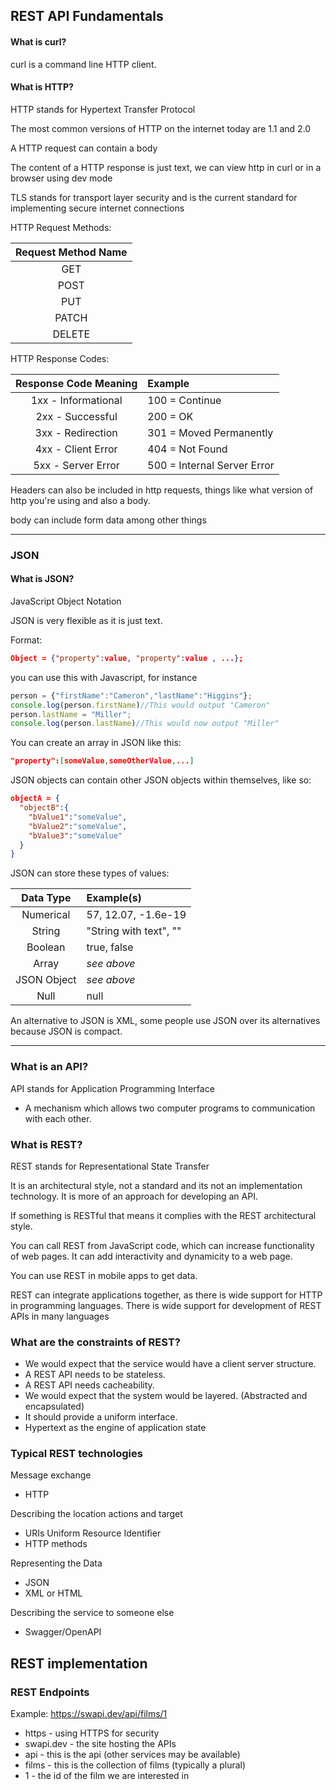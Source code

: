 ## REST API Fundamentals

#### What is curl?
curl is a command line HTTP client.

#### What is HTTP?
HTTP stands for Hypertext Transfer Protocol

The most common versions of HTTP on the internet today are 1.1 and 2.0

A HTTP request can contain a body

The content of a HTTP response is just text, we can view http in curl or in a browser using dev mode

TLS stands for transport layer security and is the current standard for implementing secure internet connections

HTTP Request Methods:

|Request Method Name|
|:---:|
|GET|
|POST|  
|PUT|
|PATCH|
|DELETE|

HTTP Response Codes:

| Response Code Meaning | Example |
|:---:|:---|
|1xx - Informational| 100 = Continue|
|2xx - Successful| 200 = OK|
|3xx - Redirection| 301 = Moved Permanently|
|4xx - Client Error| 404 = Not Found|
|5xx - Server Error| 500 = Internal Server Error|

Headers can also be included in http requests, things like what version of http you're using and also a body.

body can include form data among other things

___

### JSON

#### What is JSON?

JavaScript Object Notation

JSON is very flexible as it is just text.

Format:
```JSON
Object = {"property":value, "property":value , ...};
```
you can use this with Javascript, for instance

```JavaScript
person = {"firstName":"Cameron","lastName":"Higgins"};
console.log(person.firstName)//This would output "Cameron"
person.lastName = "Miller";
console.log(person.lastName)//This would now output "Miller"
```

You can create an array in JSON like this:
```JSON
"property":[someValue,someOtherValue,...]
```

JSON objects can contain other JSON objects within themselves, like so:

```JSON
objectA = {
  "objectB":{
    "bValue1":"someValue",
    "bValue2":"someValue",
    "bValue3":"someValue"
  }
}
```

JSON can store these types of values:

| Data Type | Example(s) |
| :---: | :--- |
|Numerical| 57, 12.07, -1.6e-19 |
|String| "String with text", "" |
|Boolean| true, false |
|Array| *see above* |
|JSON Object| *see above* |
|Null| null|

An alternative to JSON is XML, some people use JSON over its alternatives because JSON is compact.

___

### What is an API?

API stands for Application Programming Interface
 - A mechanism which allows two computer programs to communication with each other.

### What is REST?

REST stands for Representational State Transfer

It is an architectural style, not a standard and its not an implementation technology. It is more of an approach for developing an API.

If something is RESTful that means it complies with the REST architectural style.

You can call REST from JavaScript code, which can increase functionality of web pages. It can add interactivity and dynamicity to a web page.

You can use REST in mobile apps to get data.

REST can integrate applications together, as there is wide support for HTTP in programming languages.
There is wide support for development of REST APIs in many languages

### What are the constraints of REST?

- We would expect that the service would have a client server structure.
- A REST API needs to be stateless.
- A REST API needs cacheability.
- We would expect that the system would be layered. (Abstracted and encapsulated)
- It should provide a uniform interface.
- Hypertext as the engine of application state

### Typical REST technologies

Message exchange
 - HTTP

Describing the location actions and target
 - URIs Uniform Resource Identifier
 - HTTP methods

Representing the Data
 - JSON
 - XML or HTML

Describing the service to someone else
 - Swagger/OpenAPI

## REST implementation

### REST Endpoints

Example: https://swapi.dev/api/films/1

- https - using HTTPS for security
- swapi.dev - the site hosting the APIs
- api - this is the api (other services may be available)
- films - this is the collection of films (typically a plural)
- 1 - the id of the film we are interested in

